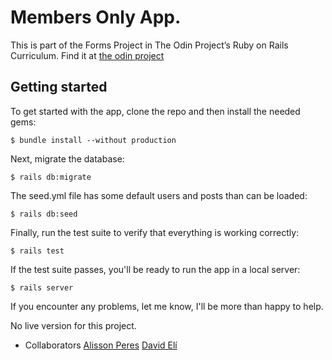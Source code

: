 # Members Only App.

This is part of the Forms Project in The Odin Project’s Ruby on Rails Curriculum. Find it at [the odin project](https://www.theodinproject.com/courses/ruby-on-rails/lessons/forms)

## Getting started

To get started with the app, clone the repo and then install the needed gems:

```
$ bundle install --without production
```

Next, migrate the database:

```
$ rails db:migrate
```

The seed.yml file has some default users and posts than can be loaded:

```
$ rails db:seed
```

Finally, run the test suite to verify that everything is working correctly:

```
$ rails test
```

If the test suite passes, you'll be ready to run the app in a local server:

```
$ rails server
```

If you encounter any problems, let me know, I'll be more than happy to help.

No live version for this project.

* Collaborators
  [Alisson Peres](https://github.com/alissonperes)
  [David Elí](https://github.com/davitomix)
